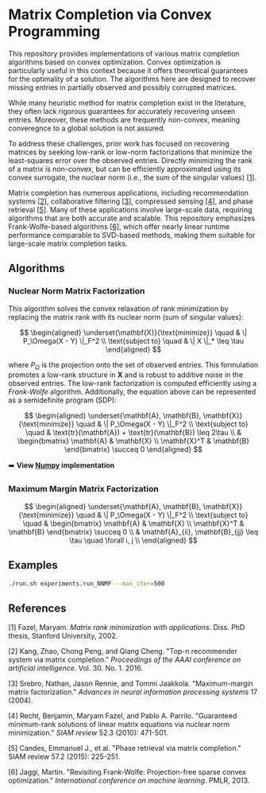 # Matrix Completion via Convex Programming

This repository provides implementations of various matrix completion algorithms based on convex optimization. Convex optimization is particularly useful in this context because it offers theoretical guarantees for the optimality of a solution. The algorithms here are designed to recover missing entries in partially observed and possibly corrupted matrices.

While many heuristic method for matrix completion exist in the literature, they often lack rigorous guarantees for accurately recovering unseen entries. Moreover, these methods are frequently non-convex, meaning converegnce to a global solution is not assured.

To address these challenges, prior work has focused on recovering matrices by seeking low-rank or low-norm factorizations that minimize the least-squares error over the observed entries. Directly minimizing the rank of a matrix is non-convex, but can be efficiently approximated using its convex surrogate, the nuclear norm (i.e., the sum of the singular values) [[1](#ref1)].

Matrix completion has numerous applications, including recommendation systems [[2](#ref2)], collaborative filtering [[3](#ref3)], compressed sensing [[4](#ref4)], and phase retrieval [[5](#ref5)]. Many of these applications involve large-scale data, requiring algorithms that are both accurate and scalable. This repository emphasizes Frank-Wolfe-based algorithms [[6](#ref6)], which offer nearly linear runtime performance comparable to SVD-based methods, making them suitable for large-scale matrix completion tasks.

## Algorithms

### Nuclear Norm Matrix Factorization

This algorithm solves the convex relaxation of rank minimization by replacing the matrix rank with its nuclear norm (sum of singular values):

$$
\begin{aligned}
\underset{\mathbf{X}}{\text{minimize}}  \quad & \| P_\Omega(X - Y) \|_F^2 \\
\text{subject to} \quad & \| X \|_* \leq \tau
\end{aligned}
$$

where $P_\Omega$ is the projection onto the set of observed entries. This formulation promotes a low-rank structure in $\mathbf{X}$ and is robust to additive noise in the observed entries. The low-rank factorization is computed efficiently using a *Frank-Wolfe* algorithm. Additionally, the equation above can be represented as a semidefinite program (SDP):

$$
\begin{aligned}
    \underset{\mathbf{A}, \mathbf{B}, \mathbf{X}}{\text{minimize}}  \quad & \| P_\Omega(X - Y) \|_F^2 \\
    \text{subject to} \quad & \text{tr}(\mathbf{A}) + \text{tr}(\mathbf{B}) \leq 2\tau \\
    & \begin{bmatrix}
    \mathbf{A} & \mathbf{X} \\
    \mathbf{X}^T & \mathbf{B}
    \end{bmatrix} \succeq 0
\end{aligned}
$$

➡️ **View [Numpy](matrix_completion/numpy/NNMF.py)  implementation**

### Maximum Margin Matrix Factorization

$$
\begin{aligned}
    \underset{\mathbf{A}, \mathbf{B}, \mathbf{X}}{\text{minimize}}  \quad & \| P_\Omega(X - Y) \|_F^2 \\
    \text{subject to} \quad 
    & \begin{bmatrix}
    \mathbf{A} & \mathbf{X} \\
    \mathbf{X}^T & \mathbf{B}
    \end{bmatrix} \succeq 0 \\
    & \mathbf{A}_{ii}, \mathbf{B}_{jj} \leq \tau \quad \forall i, j \\
\end{aligned}
$$

## Examples

```bash
./run.sh experiments.run_NNMF --max_iter=500
```

## References

<a id="ref1"></a>[1] Fazel, Maryam. *Matrix rank minimization with applications*. Diss. PhD thesis, Stanford University, 2002.

<a id="ref2"></a>[2] Kang, Zhao, Chong Peng, and Qiang Cheng. "Top-n recommender system via matrix completion." *Proceedings of the AAAI conference on artificial intelligence*. Vol. 30. No. 1. 2016.

<a id="ref3"></a>[3] Srebro, Nathan, Jason Rennie, and Tommi Jaakkola. "Maximum-margin matrix factorization." *Advances in neural information processing systems* 17 (2004).

<a id="ref4"></a>[4] Recht, Benjamin, Maryam Fazel, and Pablo A. Parrilo. "Guaranteed minimum-rank solutions of linear matrix equations via nuclear norm minimization." *SIAM review* 52.3 (2010): 471-501.

<a id="ref5"></a>[5] Candes, Emmanuel J., et al. "Phase retrieval via matrix completion." SIAM review 57.2 (2015): 225-251.

<a id="ref6"></a>[6] Jaggi, Martin. "Revisiting Frank-Wolfe: Projection-free sparse convex optimization." *International conference on machine learning*. PMLR, 2013.
